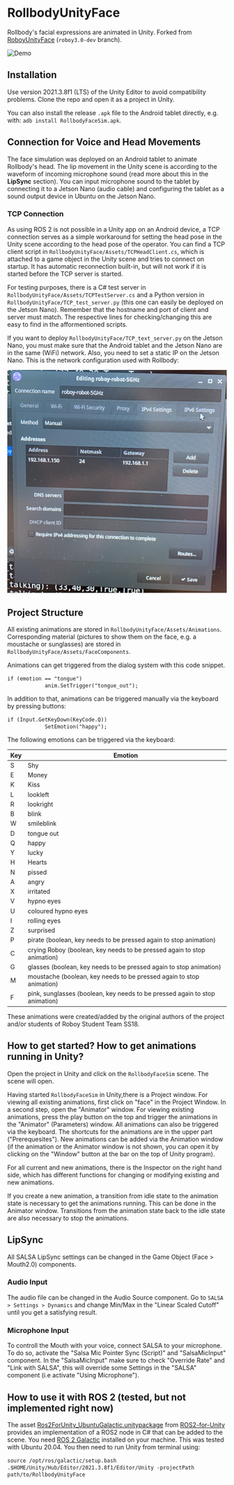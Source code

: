 # RollbodyUnityFace

Rollbody's facial expressions are animated in Unity. Forked from [RoboyUnityFace](https://github.com/Roboy/RoboyUnityFace) (`roboy3.0-dev` branch).

![Demo](simulation_example.gif)

## Installation

Use version 2021.3.8f1 (LTS) of the Unity Editor to avoid compatibility problems. Clone the repo and open it as a project in Unity. 

You can also install the release `.apk` file to the Android tablet directly, e.g. with: `adb install RollbodyFaceSim.apk`.

## Connection for Voice and Head Movements

The face simulation was deployed on an Android tablet to animate Rollbody's head. The lip movement in the Unity scene is according to the waveform of incoming microphone sound (read more about this in the **LipSync** section). You can input microphone sound to the tablet by connecting it to a Jetson Nano (audio cable) and configuring the tablet as a sound output device in Ubuntu on the Jetson Nano.

### TCP Connection

As using ROS 2 is not possible in a Unity app on an Android device, a TCP connection serves as a simple workaround for setting the head pose in the Unity scene according to the head pose of the operator. You can find a TCP client script in `RollbodyUnityFace/Assets/TCPHeadClient.cs`, which is attached to a game object in the Unity scene and tries to connect on startup. It has automatic reconnection built-in, but will not work if it is started before the TCP server is started.

For testing purposes, there is a C# test server in `RollbodyUnityFace/Assets/TCPTestServer.cs` and a Python version in `RollbodyUnityFace/TCP_test_server.py` (this one can easily be deployed on the Jetson Nano). Remember that the hostname and port of client and server must match. The respective lines for checking/changing this are easy to find in the afformentioned scripts.

If you want to deploy `RollbodyUnityFace/TCP_text_server.py` on the Jetson Nano, you must make sure that the Android tablet and the Jetson Nano are in the same (WiFi) network. Also, you need to set a static IP on the Jetson Nano. This is the network configuration used with Rollbody:

![Network Config](network_configuration_jetson_nano.jpg)

## Project Structure

All existing animations are stored in `RollbodyUnityFace/Assets/Animations`. Corresponding material (pictures to show them on the face, e.g. a moustache or sunglasses) are stored in `RollbodyUnityFace/Assets/FaceComponents`.

Animations can get triggered from the dialog system with this code snippet.  

```
if (emotion == "tongue")
            anim.SetTrigger("tongue_out");
```
In addition to that, animations can be triggered manually via the keyboard by pressing buttons: 

```
if (Input.GetKeyDown(KeyCode.Q))
            SetEmotion("happy");
```

The following emotions can be triggered via the keyboard:

| Key | Emotion |
|---|---|
| S | Shy |
| E | Money |
| K | Kiss |
| L | lookleft |
| R | lookright |
| B | blink |
| W | smileblink |
| D | tongue out |
| Q | happy |
| Y | lucky |
| H | Hearts |
| N | pissed | 
| A | angry |
| X | irritated |
| V | hypno eyes |
| U | coloured hypno eyes |
| I | rolling eyes | 
| Z | surprised |
| P | pirate (boolean, key needs to be pressed again to stop animation) |
| C | crying Roboy (boolean, key needs to be pressed again to stop animation) |
| G | glasses (boolean, key needs to be pressed again to stop animation) |
| M | moustache (boolean, key needs to be pressed again to stop animation) |
| F | pink, sunglasses (boolean, key needs to be pressed again to stop animation) |

These animations were created/added by the original authors of the project and/or students of Roboy Student Team SS18.

## How to get started? How to get animations running in Unity? 

Open the project in Unity and click on the `RollbodyFaceSim` scene. The scene will open.

Having started `RollbodyFaceSim` in Unity,there is a Project window. For viewing all existing animations, first click on "face" in the Project Window. In a second step, open the "Animator" window. For viewing existing animations, press the play button on the top and trigger the animations in the "Animator" (Parameters) window. All animations can also be triggered via the keyboard. The shortcuts for the animations are in the upper part ("Prerequesites"). New animations can be added via the Animation window (if the animation or the Animator window is not shown, you can open it by clicking on the "Window" button at the bar on the top of Unity program).

For all current and new animations, there is the Inspector on the right hand side, which has different functions for changing or modifying existing and new animations.

If you create a new animation, a transition from idle state to the animation state is necessary to get the animations running. This can be done in the Animator window. Transitions from the animation state back to the idle state are also necessary to stop the animations.

## LipSync

All SALSA LipSync settings can be changed in the Game Object (Face > Mouth2.0) components.

### Audio Input

The audio file can be changed in the Audio Source component. Go to `SALSA > Settings > Dynamics` and change Min/Max in the "Linear Scaled Cutoff" until you get a satisfying result.

### Microphone Input

To controll the Mouth with your voice, connect SALSA to your microphone. To do so, activate the "Salsa Mic Pointer Sync (Script)" and "SalsaMicInput" component. In the "SalsaMicInput" make sure to check "Override Rate" and "Link with SALSA", this will override some Settings in the "SALSA" component (i.e activate "Using Microphone").

## How to use it with ROS 2 (tested, but not implemented right now)
The asset [Ros2ForUnity_UbuntuGalactic.unitypackage](https://github.com/RobotecAI/ros2-for-unity/releases) from [ROS2-for-Unity](https://github.com/RobotecAI/ros2cs) provides an implementation of a ROS2 node in C# that can be added to the scene. You need [ROS 2 Galactic](https://docs.ros.org/en/galactic/index.html) installed on your machine. This was tested with Ubuntu 20.04. You then need to run Unity from terminal using:

```
source /opt/ros/galactic/setup.bash
.$HOME/Unity/Hub/Editor/2021.3.8f1/Editor/Unity -projectPath path/to/RollbodyUnityFace
```
